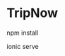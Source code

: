 # TripNow
<!-- pour innit le projet sur os machine -->
npm install
<!-- pour lancer l'app -->
ionic serve